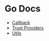 # Go Docs
* [Callback](https://godoc.org/github.com/Vivvo/go-sdk/callback)
* [Trust Providers](https://godoc.org/github.com/Vivvo/go-sdk/trust-provider)
* [Utils](https://godoc.org/github.com/Vivvo/go-sdk/utils)
